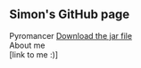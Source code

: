 ## Simon's GitHub page

Pyromancer
[Download the jar file](https://github.com/simo215d/JanuaryGame_JarFile/raw/master/Pyromancer.jar)
</br>
About me</br>
[link to me :)]
